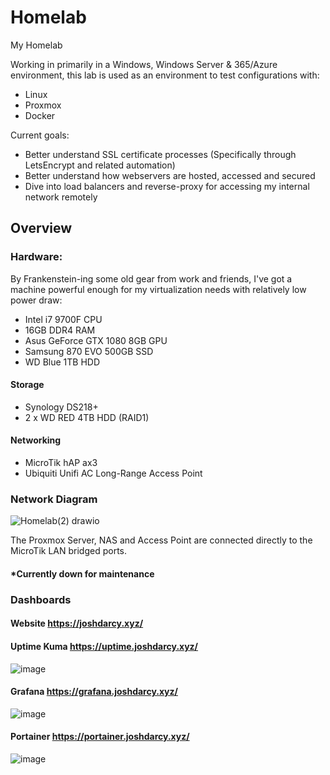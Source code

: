 # Homelab
My Homelab

Working in primarily in a Windows, Windows Server & 365/Azure environment, this lab is used as an environment to test configurations with:
* Linux
* Proxmox
* Docker

Current goals:
* Better understand SSL certificate processes (Specifically through LetsEncrypt and related automation)
* Better understand how webservers are hosted, accessed and secured
* Dive into load balancers and reverse-proxy for accessing my internal network remotely

## Overview
### Hardware:
By Frankenstein-ing some old gear from work and friends, I've got a machine powerful enough for my virtualization needs with relatively low power draw:
* Intel i7 9700F CPU
* 16GB DDR4 RAM
* Asus GeForce GTX 1080 8GB GPU
* Samsung 870 EVO 500GB SSD
* WD Blue 1TB HDD

#### Storage
* Synology DS218+
* 2 x WD RED 4TB HDD (RAID1)
#### Networking
* MicroTik hAP ax3
* Ubiquiti Unifi AC Long-Range Access Point

### Network Diagram
![Homelab(2) drawio](https://github.com/joshdarcy/Homelab/assets/130115650/f74d325e-4a36-4a10-8568-dcb06ce08969)

The Proxmox Server, NAS and Access Point are connected directly to the MicroTik LAN bridged ports.

#### *Currently down for maintenance
### Dashboards
#### Website https://joshdarcy.xyz/
#### Uptime Kuma https://uptime.joshdarcy.xyz/

![image](https://github.com/joshdarcy/Homelab/assets/130115650/44304812-28e9-4396-b6bc-dd10b9543ba4)
#### Grafana https://grafana.joshdarcy.xyz/

![image](https://github.com/joshdarcy/Homelab/assets/130115650/4e9a3301-3fb1-45bc-be00-55d5a46609ae)
#### Portainer https://portainer.joshdarcy.xyz/

![image](https://github.com/joshdarcy/Homelab/assets/130115650/68f7447d-90dd-445c-b186-1d2b766291c0)

